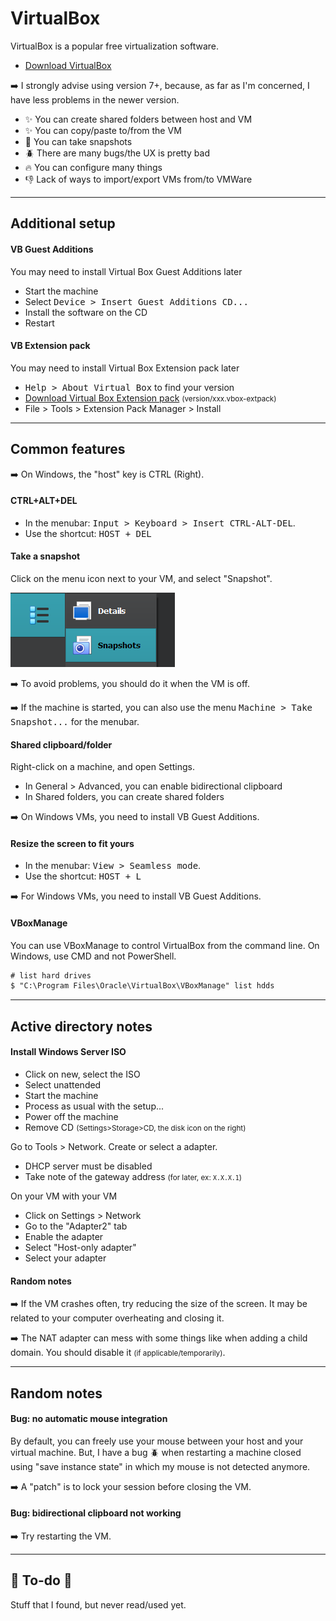 # VirtualBox

<div class="row row-cols-md-2"><div>

VirtualBox is a popular free virtualization software.

* [Download VirtualBox](https://www.virtualbox.org/)

➡️ I strongly advise using version 7+, because, as far as I'm concerned, I have less problems in the newer version.
</div><div>

* ✨ You can create shared folders between host and VM
* ✨ You can copy/paste to/from the VM
* 🏪 You can take snapshots
* 🪲 There are many bugs/the UX is pretty bad
* 🔥 You can configure many things
* 👎 Lack of ways to import/export VMs from/to VMWare
</div></div>

<hr class="sep-both">

## Additional setup

<div class="row row-cols-md-2"><div>

#### VB Guest Additions

You may need to install Virtual Box Guest Additions later

* Start the machine
* Select <kbd>Device > Insert Guest Additions CD...</kbd>
* Install the software on the CD
* Restart
</div><div>

#### VB Extension pack

You may need to install Virtual Box Extension pack later

* <kbd>Help > About Virtual Box</kbd> to find your version
* [Download Virtual Box Extension pack](https://download.virtualbox.org/virtualbox/) <small>(version/xxx.vbox-extpack)</small>
* File > Tools > Extension Pack Manager > Install

</div></div>

<hr class="sep-both">

## Common features

➡️ On Windows, the "host" key is CTRL (Right).

<div class="row row-cols-md-2 mt-3"><div>

#### CTRL+ALT+DEL

* In the menubar: <kbd>Input > Keyboard > Insert CTRL-ALT-DEL</kbd>.
* Use the shortcut: <kbd>HOST + DEL</kbd>

#### Take a snapshot

Click on the menu icon next to your VM,  and select "Snapshot".

<div class="text-center">

![vm_more.png](_images/vm_more.png)
</div>

➡️ To avoid problems, you should do it when the VM is off.

➡️ If the machine is started, you can also use the menu <kbd>Machine > Take Snapshot...</kbd> for the menubar.
</div><div>

#### Shared clipboard/folder

Right-click on a machine, and open Settings. 

* In General > Advanced, you can enable bidirectional clipboard
* In Shared folders, you can create shared folders

➡️ On Windows VMs, you need to install VB Guest Additions.

#### Resize the screen to fit yours

* In the menubar: <kbd>View > Seamless mode</kbd>.
* Use the shortcut: <kbd>HOST + L</kbd>

➡️ For Windows VMs, you need to install VB Guest Additions.

#### VBoxManage

You can use VBoxManage to control VirtualBox from the command line. On Windows, use CMD and not PowerShell.

```ps
# list hard drives
$ "C:\Program Files\Oracle\VirtualBox\VBoxManage" list hdds
```
</div></div>

<hr class="sep-both">

## Active directory notes

<div class="row row-cols-md-2"><div>

#### Install Windows Server ISO

* Click on new, select the ISO
* Select unattended
* Start the machine
* Process as usual with the setup...
* Power off the machine
* Remove CD <small>(Settings>Storage>CD, the disk icon on the right)</small>

Go to Tools > Network. Create or select a adapter.

* DHCP server must be disabled
* Take note of the gateway address <small>(for later, ex: `X.X.X.1`)</small>

On your VM with your VM

* Click on Settings > Network
* Go to the "Adapter2" tab
* Enable the adapter
* Select "Host-only adapter"
* Select your adapter
</div><div>

#### Random notes

➡️ If the VM crashes often, try reducing the size of the screen. It may be related to your computer overheating and closing it.

➡️ The NAT adapter can mess with some things like when adding a child domain. You should disable it <small>(if applicable/temporarily)</small>.
</div></div>

<hr class="sep-both">

## Random notes

<div class="row row-cols-md-2 mt-3"><div>

#### Bug: no automatic mouse integration

By default, you can freely use your mouse between your host and your virtual machine. But, I have a bug 🪲 when restarting a machine closed using "save instance state" in which my mouse is not detected anymore.

➡️ A "patch" is to lock your session before closing the VM.
</div><div>

#### Bug: bidirectional clipboard not working

➡️ Try restarting the VM.
</div></div>

<hr class="sep-both">

## 👻 To-do 👻

Stuff that I found, but never read/used yet.

<div class="row row-cols-md-2"><div>
</div><div>
</div></div>